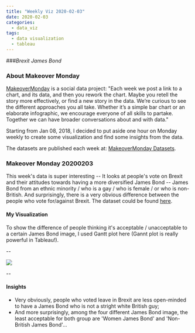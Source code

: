 ```yaml
---
title: "Weekly Viz 2020-02-03"
date: 2020-02-03
categories:
  - data_viz
tags:
  - data visualization
  - tableau
---
```


###*Brexit James Bond*


### About Makeover Monday

[MakeoverMonday](http://www.makeovermonday.co.uk/) is a social data project:
"Each week we post a link to a chart, and its data, and then you rework the chart.
Maybe you retell the story more effectively, or find a new story in the data.
We’re curious to see the different approaches you all take. Whether it’s a simple bar chart or an elaborate infographic, we encourage everyone of all skills to partake.
Together we can have broader conversations about and with data."

Starting from Jan 08, 2018, I decided to put aside one hour on Monday weekly to create some visualization and find some insights from the data.

The datasets are published each week at: [MakeoverMonday Datasets](http://www.makeovermonday.co.uk/data/).

### Makeover Monday 20200203

This week's data is super interesting -- It looks at people's vote on Brexit and their attitudes towards having a more diversified James Bond -- James Bond from an ethnic minority / who is a gay / who is female / or who is non-British. And surprisingly, there is a very obvious difference between the people who vote for/against Brexit. The dataset could be found [here](https://data.world/makeovermonday/2020w5-brexit-bond).     

#### My Visualization

To show the difference of people thinking it's acceptable / unacceptable to a certain James Bond image, I used Gantt plot here (Gannt plot is really powerful in Tableau!).  

--  

<div class='tableauPlaceholder' id='viz1580784541770' style='position: relative'>
<noscript><a href='#'>
  <img alt=' ' src='https:&#47;&#47;public.tableau.com&#47;static&#47;images&#47;Ma&#47;MakeOverMonday2020203BrexitBond&#47;BrexitJamesBond&#47;1_rss.png' style='border: none' />
</a></noscript>
<object class='tableauViz'  style='display:none;'>
  <param name='host_url' value='https%3A%2F%2Fpublic.tableau.com%2F' />
  <param name='embed_code_version' value='3' />
  <param name='site_root' value='' />
  <param name='name' value='MakeOverMonday2020203BrexitBond&#47;BrexitJamesBond' />
  <param name='tabs' value='no' />
  <param name='toolbar' value='yes' />
  <param name='static_image' value='https:&#47;&#47;public.tableau.com&#47;static&#47;images&#47;Ma&#47;MakeOverMonday2020203BrexitBond&#47;BrexitJamesBond&#47;1.png' />
  <param name='animate_transition' value='yes' />
  <param name='display_static_image' value='yes' />
  <param name='display_spinner' value='yes' />
  <param name='display_overlay' value='yes' />
  <param name='display_count' value='yes' />
</object></div>            
<script type='text/javascript'>    
  var divElement = document.getElementById('viz1580784541770');        
  var vizElement = divElement.getElementsByTagName('object')[0];            
  if ( divElement.offsetWidth > 800 ) { vizElement.style.width='800px';vizElement.style.height='627px';} else if ( divElement.offsetWidth > 500 ) { vizElement.style.width='800px';vizElement.style.height='627px';} else { vizElement.style.width='100%';vizElement.style.height='927px';}      
  var scriptElement = document.createElement('script');               
  scriptElement.src = 'https://public.tableau.com/javascripts/api/viz_v1.js';           
  vizElement.parentNode.insertBefore(scriptElement, vizElement);      
</script>
  
  
--  

#### Insights
* Very obviously, people who voted leave in Brexit are less open-minded to have a James Bond who is not a stright white British guy;  
* And more surprisingly, among the four different James Bond image, the least acceptable for both group are 'Women James Bond' and 'Non-British James Bond'...  

